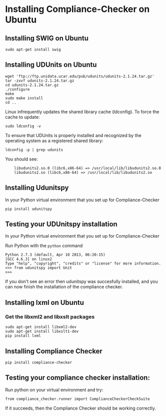 # Installing Compliance-Checker on Ubuntu


## Installing SWIG on Ubuntu

```
sudo apt-get install swig
```

## Installing UDUnits on Ubuntu

```
wget 'ftp://ftp.unidata.ucar.edu/pub/udunits/udunits-2.1.24.tar.gz'
tar -zxvf udunits-2.1.24.tar.gz
cd udunits-2.1.24.tar.gz
./configure
make
sudo make install
cd ..
```

Linux infrequently updates the shared library cache (ldconfig). To force the cache to update:
```
sudo ldconfig -v
```

To ensure that UDUnits is properly installed and recognized by the operating system as a registered shared library:

```
ldconfig -p | grep udunits
```

You should see:

```
	libudunits2.so.0 (libc6,x86-64) => /usr/local/lib/libudunits2.so.0
	libudunits2.so (libc6,x86-64) => /usr/local/lib/libudunits2.so
```

## Installing Udunitspy

In your Python virtual environment that you set up for Compliance-Checker

```
pip install udunitspy
```

## Testing your UDUnitspy installation

In your Python virtual environment that you set up for Compliance-Checker

Run Python with the `python` command

```
Python 2.7.3 (default, Apr 10 2013, 06:20:15) 
[GCC 4.6.3] on linux2
Type "help", "copyright", "credits" or "license" for more information.
>>> from udunitspy import Unit
>>> 
```

If you don't see an error then udunitspy was succesfully installed, and you can now finish the installation of the compliance checker.

## Installing lxml on Ubuntu

### Get the libxml2 and libxslt packages

```
sudo apt-get install libxml2-dev
sudo apt-get install libxslt1-dev
pip install lxml
```

## Installing Compliance Checker

```
pip install compliance-checker
```

## Testing your compliance checker installation:

Run python on your virtual environment and try:

```
from compliance_checker.runner import ComplianceCheckerCheckSuite
```

If it succeeds, then the Compliance Checker should be working correctly.


